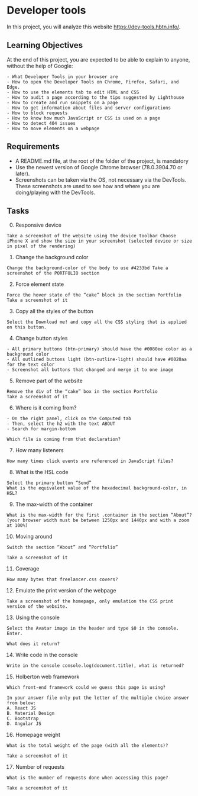 # Developer tools

In this project, you will analyze this website https://dev-tools.hbtn.info/.

## Learning Objectives
At the end of this project, you are expected to be able to explain to anyone, without the help of Google:


```
- What Developer Tools in your browser are
- How to open the Developer Tools on Chrome, Firefox, Safari, and Edge.
- How to use the elements tab to edit HTML and CSS
- How to audit a page according to the tips suggested by Lighthouse
- How to create and run snippets on a page
- How to get information about files and server configurations
- How to block requests
- How to know how much JavaScript or CSS is used on a page
- How to detect 404 issues
- How to move elements on a webpage
```
## Requirements

- A README.md file, at the root of the folder of the project, is mandatory
- Use the newest version of Google Chrome browser (78.0.3904.70 or later).
- Screenshots can be taken via the OS, not necessary via the DevTools. These screenshots are used to see how and where you are doing/playing with the DevTools.

## Tasks
0. Responsive device
```
Take a screenshot of the website using the device toolbar Choose iPhone X and show the size in your screenshot (selected device or size in pixel of the rendering)
```
1. Change the background color
```
Change the background-color of the body to use #4233bd Take a screenshot of the PORTFOLIO section
```
2. Force element state
```
Force the hover state of the “cake” block in the section Portfolio Take a screenshot of it
```
3. Copy all the styles of the button
```
Select the Download me! and copy all the CSS styling that is applied on this button.
```
4. Change button styles
```
- All primary buttons (btn-primary) should have the #0080ee color as a background color
- All outlined buttons light (btn-outline-light) should have #0020aa for the text color
- Screenshot all buttons that changed and merge it to one image
```
5. Remove part of the website
```
Remove the div of the “cake” box in the section Portfolio
Take a screenshot of it
```
6. Where is it coming from?
```
- On the right panel, click on the Computed tab
- Then, select the h2 with the text ABOUT
- Search for margin-bottom

Which file is coming from that declaration?
```
7. How many listeners
```
How many times click events are referenced in JavaScript files?
```
8. What is the HSL code
```
Select the primary button “Send”
What is the equivalent value of the hexadecimal background-color, in HSL?
```
9. The max-width of the container
```
What is the max-width for the first .container in the section “About”? (your browser width must be between 1250px and 1440px and with a zoom at 100%)
```
10. Moving around
```
Switch the section “About” and “Portfolio”

Take a screenshot of it
```
11. Coverage
```
How many bytes that freelancer.css covers?
```
12. Emulate the print version of the webpage
```
Take a screenshot of the homepage, only emulation the CSS print version of the website.
```
13. Using the console
```
Select the Avatar image in the header and type $0 in the console. Enter.

What does it return?
```
14. Write code in the console
```
Write in the console console.log(document.title), what is returned?
```
15. Holberton web framework
```
Which front-end framework could we guess this page is using?

In your answer file only put the letter of the multiple choice answer from below:
A. React JS
B. Material Design
C. Bootstrap
D. Angular JS
```
16. Homepage weight
```
What is the total weight of the page (with all the elements)?

Take a screenshot of it
```

17. Number of requests
```
What is the number of requests done when accessing this page?

Take a screenshot of it
```
